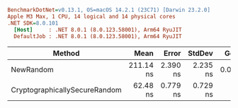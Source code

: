 ``` ini

BenchmarkDotNet=v0.13.1, OS=macOS 14.2.1 (23C71) [Darwin 23.2.0]
Apple M3 Max, 1 CPU, 14 logical and 14 physical cores
.NET SDK=8.0.101
  [Host]     : .NET 8.0.1 (8.0.123.58001), Arm64 RyuJIT
  DefaultJob : .NET 8.0.1 (8.0.123.58001), Arm64 RyuJIT


```
|                        Method |      Mean |    Error |   StdDev |  Gen 0 | Allocated |
|------------------------------ |----------:|---------:|---------:|-------:|----------:|
|                     NewRandom | 211.14 ns | 2.390 ns | 2.235 ns | 0.0086 |      72 B |
| CryptographicallySecureRandom |  62.48 ns | 0.779 ns | 0.729 ns |      - |         - |
